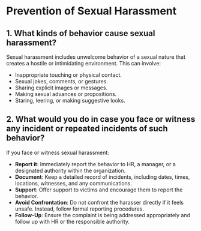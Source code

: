 
# Prevention of Sexual Harassment

## 1. What kinds of behavior cause sexual harassment?
Sexual harassment includes unwelcome behavior of a sexual nature that creates a hostile or intimidating environment. This can involve:

- Inappropriate touching or physical contact.
- Sexual jokes, comments, or gestures.
- Sharing explicit images or messages.
- Making sexual advances or propositions.
- Staring, leering, or making suggestive looks.

## 2. What would you do in case you face or witness any incident or repeated incidents of such behavior?
If you face or witness sexual harassment:

- **Report it**: Immediately report the behavior to HR, a manager, or a designated authority within the organization.
- **Document**: Keep a detailed record of incidents, including dates, times, locations, witnesses, and any communications.
- **Support**: Offer support to victims and encourage them to report the behavior.
- **Avoid Confrontation**: Do not confront the harasser directly if it feels unsafe. Instead, follow formal reporting procedures.
- **Follow-Up**: Ensure the complaint is being addressed appropriately and follow up with HR or the responsible authority.
